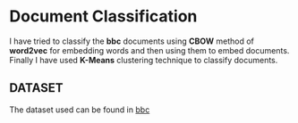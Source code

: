 # Document Classification
I have tried to classify the **bbc** documents using **CBOW** method of **word2vec** for embedding words and then using them to embed documents.
Finally I have used **K-Means** clustering technique to classify documents.

## DATASET
The dataset used can be found in [bbc](http://mlg.ucd.ie/datasets/bbc.html)
